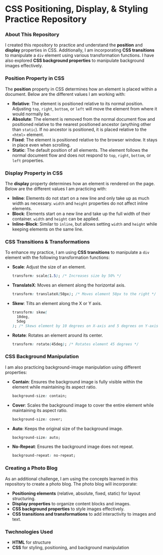 # CSS Positioning, Display, & Styling Practice Repository

### About This Repository

I created this repository to practice and understand the **position** and **display** properties in CSS. Additionally, I am incorporating **CSS transitions** to manipulate a `div` element using various transformation functions. I have also explored **CSS background properties** to manipulate background images effectively.

### Position Property in CSS

The **position** property in CSS determines how an element is placed within a document. Below are the different values I am working with:

- **Relative**: The element is positioned relative to its normal position. Adjusting `top`, `right`, `bottom`, or `left` will move the element from where it would normally be.
- **Absolute**: The element is removed from the normal document flow and positioned relative to the nearest positioned ancestor (anything other than `static`). If no ancestor is positioned, it is placed relative to the `<html>` element.
- **Fixed**: The element is positioned relative to the browser window. It stays in place even when scrolling.
- **Static**: The default position of all elements. The element follows the normal document flow and does not respond to `top`, `right`, `bottom`, or `left` properties.

### Display Property in CSS

The **display** property determines how an element is rendered on the page. Below are the different values I am practicing with:

- **Inline**: Elements do not start on a new line and only take up as much width as necessary. `width` and `height` properties do not affect inline elements.
- **Block**: Elements start on a new line and take up the full width of their container. `width` and `height` can be applied.
- **Inline-Block**: Similar to `inline`, but allows setting `width` and `height` while keeping elements on the same line.

### CSS Transitions & Transformations

To enhance my practice, I am using **CSS transitions** to manipulate a `div` element with the following transformation functions:

- **Scale**: Adjust the size of an element.
  ```css
  transform: scale(1.5); /* Increases size by 50% */
  ```
- **TranslateX**: Moves an element along the horizontal axis.
  ```css
  transform: translateX(50px); /* Moves element 50px to the right */
  ```
- **Skew**: Tilts an element along the X or Y axis.
  ```css
  transform: skew(
    10deg,
    5deg
  ); /* Skews element by 10 degrees on X-axis and 5 degrees on Y-axis */
  ```
- **Rotate**: Rotates an element around its center.
  ```css
  transform: rotate(45deg); /* Rotates element 45 degrees */
  ```

### CSS Background Manipulation

I am also practicing background-image manipulation using different properties:

- **Contain**: Ensures the background image is fully visible within the element while maintaining its aspect ratio.
  ```css
  background-size: contain;
  ```
- **Cover**: Scales the background image to cover the entire element while maintaining its aspect ratio.
  ```css
  background-size: cover;
  ```
- **Auto**: Keeps the original size of the background image.
  ```css
  background-size: auto;
  ```
- **No-Repeat**: Ensures the background image does not repeat.
  ```css
  background-repeat: no-repeat;
  ```

### Creating a Photo Blog
As an additional challenge, I am using the concepts learned in this repository to create a photo blog. The photo blog will incorporate:
- **Positioning elements** (relative, absolute, fixed, static) for layout structuring.
- **Display properties** to organize content blocks and images.
- **CSS background properties** to style images effectively.
- **CSS transitions and transformations** to add interactivity to images and text.

### Twchnologies Used
- **HTML** for structure
- **CSS** for styling, positioning, and background manipulation